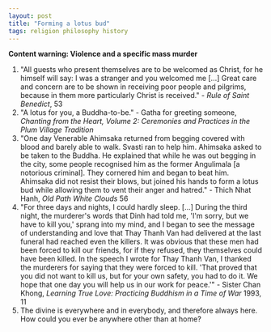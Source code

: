 ```yaml
---
layout: post
title: "Forming a lotus bud"
tags: religion philosophy history
---
```

**Content warning: Violence and a specific mass murder**

1. "All guests who present themselves are to be welcomed as Christ, for he himself will say: I was a stranger and you welcomed me [...] Great care and concern are to be shown in receiving poor people and pilgrims, because in them more particularly Christ is received." - *Rule of Saint Benedict*, 53
2. "A lotus for you, a Buddha-to-be." - Gatha for greeting someone, *Chanting from the Heart, Volume 2: Ceremonies and Practices in the Plum Village Tradition*
3. "One day Venerable Ahimsaka returned from begging covered with blood and barely able to walk. Svasti ran to help him. Ahimsaka asked to be taken to the Buddha. He explained that while he was out begging in the city, some people recognised him as the former Angulimala [a notorious criminal]. They cornered him and began to beat him. Ahimsaka did not resist their blows, but joined his hands to form a lotus bud while allowing them to vent their anger and hatred." - Thich Nhat Hanh, *Old Path White Clouds* 56
4. "For three days and nights, I could hardly sleep. [...] During the third night, the murderer's words that Dinh had told me, 'I'm sorry, but we have to kill you,' sprang into my mind, and I began to see the message of understanding and love that Thay Thanh Van had delivered at the last funeral had reached even the killers. It was obvious that these men had been forced to kill our friends, for if they refused, they themselves could have been killed. In the speech I wrote for Thay Thanh Van, I thanked the murderers for saying that they were forced to kill. 'That proved that you did not want to kill us, but for your own safety, you had to do it. We hope that one day you will help us in our work for peace.'" - Sister Chan Khong, *Learning True Love: Practicing Buddhism in a Time of War* 1993, 11
5. The divine is everywhere and in everybody, and therefore always here. How could you ever be anywhere other than at home?
